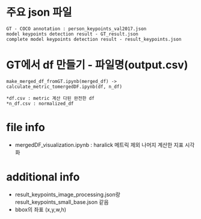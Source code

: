 # 주요 json 파일
    GT - COCO annotation : person_keypoints_val2017.json
    model keypoints detection result - GT_result.json
    complete model keypoints detection result - result_keypoints.json


# GT에서 df 만들기 - 파일명(output.csv)
    make_merged_df_fromGT.ipynb(merged_df) -> calculate_metric_tomergedDF.ipynb(df, n_df)

    *df.csv : metric 계산 다된 완전한 df
    *n_df.csv : normalized_df


# file info
- mergedDF_visualization.ipynb : haralick 메트릭 제외 나머지 계산한 지표 시각화 


# additional info
- result_keypoints_image_processing.json랑 result_keypoints_small_base.json 같음
- bbox의 좌표 (x,y,w,h)